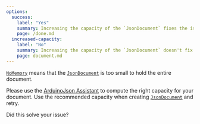 ```yaml
---
options:
  success:
    label: "Yes"
    summary: Increasing the capacity of the `JsonDocument` fixes the issue
    page: /done.md
  increased-capacity:
    label: "No"
    summary: Increasing the capacity of the `JsonDocument` doesn't fix the issue
    page: document.md
--- 
```


[`NoMemory`](/v6/api/misc/deserializationerror/#nomemory) means that the [`JsonDocument`](/v6/api/jsondocument/) is too small to hold the entire document.

Please use the [ArduinoJson Assistant](/v6/assistant/) to compute the right capacity for your document.
Use the recommended capacity when creating [`JsonDocument`](/v6/api/jsondocument/) and retry.

Did this solve your issue?
